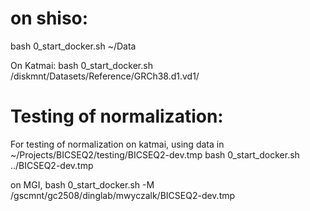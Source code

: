 # on shiso:
bash 0_start_docker.sh ~/Data

On Katmai:
bash 0_start_docker.sh /diskmnt/Datasets/Reference/GRCh38.d1.vd1/

# Testing of normalization:
For testing of normalization on katmai, using data in 
    ~/Projects/BICSEQ2/testing/BICSEQ2-dev.tmp
bash 0_start_docker.sh ../BICSEQ2-dev.tmp

on MGI, 
bash 0_start_docker.sh -M /gscmnt/gc2508/dinglab/mwyczalk/BICSEQ2-dev.tmp
